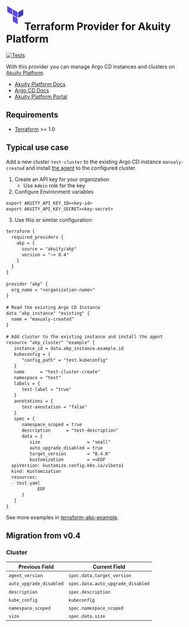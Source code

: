 <a href="https://terraform.io">
    <img src=".github/tf.png" alt="Terraform logo" title="Terraform" align="left" height="50" />
</a>

# Terraform Provider for Akuity Platform
[![Tests](https://github.com/akuity/terraform-provider-akp/actions/workflows/test.yml/badge.svg?branch=main)](https://github.com/akuity/terraform-provider-akp/actions/workflows/test.yml)

With this provider you can manage Argo CD instances and clusters on [Akuity Platform](https://akuity.io/akuity-platform/).

* [Akuity Platform Docs](https://docs.akuity.io/)
* [Argo CD Docs](https://argo-cd.readthedocs.io/)
* [Akuity Platform Portal](https://akuity.cloud/)

## Requirements

- [Terraform](https://www.terraform.io/downloads.html) >= 1.0

## Typical use case
 Add a new cluster `test-cluster` to the existing Argo CD instance `manualy-created` and install [the agent](https://docs.akuity.io/akuity-platform/agent) to the configured cluster.

1. Create an API key for your organization
   * Use `Admin` role for the key
2. Configure Environment variables
  ```shell
  export AKUITY_API_KEY_ID=<key-id>
  export AKUITY_API_KEY_SECRET=<key-secret>
  ```
3. Use this or similar configuration:
```hcl
terraform {
  required_providers {
    akp = {
      source = "akuity/akp"
      version = "~> 0.4"
    }
  }
}

provider "akp" {
  org_name = "<organization-name>"
}

# Read the existing Argo CD Instance
data "akp_instance" "existing" {
  name = "manualy-created"
}

# Add cluster to the existing instance and install the agent
resource "akp_cluster" "example" {
   instance_id = data.akp_instance.example.id
   kubeconfig = {
      "config_path" = "test.kubeconfig"
   }
   name      = "test-cluster-create"
   namespace = "test"
   labels = {
      test-label = "true"
   }
   annotations = {
      test-annotation = "false"
   }
   spec = {
      namespace_scoped = true
      description      = "test-description"
      data = {
         size                  = "small"
         auto_upgrade_disabled = true
         target_version        = "0.4.0"
         kustomization         = <<EOF
  apiVersion: kustomize.config.k8s.io/v1beta1
  kind: Kustomization
  resources:
  - test.yaml
            EOF
      }
   }
}
```
See more examples in [terraform-akp-example](https://github.com/akuity/terraform-provider-akp/tree/main/examples).

## Migration from v0.4
### Cluster
| Previous Field          | Current Field                     |
|-------------------------|-----------------------------------|
| `agent_version`         | `spec.data.target_version`        |
| `auto_upgrade_disabled` | `spec.data.auto_upgrade_disabled` |
| `description`           | `spec.description`                |
| `kube_config`           | `kubeconfig`                      |
| `namespace_scoped`      | `spec.namespace_scoped`           |
| `size`                  | `spec.data.size`                  |
